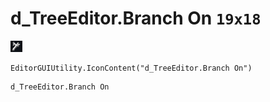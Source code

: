 # d_TreeEditor.Branch On `19x18`
<img src="/img/d_TreeEditor.Branch%20On.png" width=19 height=18>

``` CSharp
EditorGUIUtility.IconContent("d_TreeEditor.Branch On")
```
```
d_TreeEditor.Branch On
```
